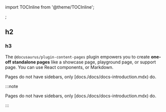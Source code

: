 import TOCInline from '@theme/TOCInline';

<TOCInline toc={toc} />;

## h2 ##

### h3 ###


The `@docusaurus/plugin-content-pages` plugin empowers you to create **one-off standalone pages** like a showcase page, playground page, or support page. You can use React components, or Markdown.

Pages do not have sidebars, only [docs./docs/docs-introduction.mdx) do.

:::note

Pages do not have sidebars, only [docs./docs/docs-introduction.mdx) do.

:::